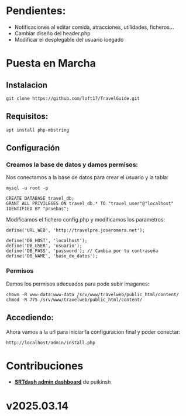 # Pendientes:
- Notificaciones al editar comida, atracciones, utilidades, ficheros...
- Cambiar diseño del header.php
- Modificar el desplegable del usuario loegado

# Puesta en Marcha
## Instalacion
```
git clone https://github.com/loft17/TravelGuide.git
```

## Requisitos:
```
apt install php-mbstring
```


## Configuración
### Creamos la base de datos y damos permisos:
Nos conectamos a la base de datos para crear el usuario y la tabla:
```
mysql -u root -p
```

```
CREATE DATABASE travel_db;
GRANT ALL PRIVILEGES ON travel_db.* TO "travel_user"@"localhost" IDENTIFIED BY "pruebas";
```

Modificamos el fichero config.php y modificamos los parametros:
```
define('URL_WEB', 'http://travelpre.joseromera.net');

define('DB_HOST', 'localhost');
define('DB_USER', 'usuario');
define('DB_PASS', 'password'); // Cambia por tu contraseña
define('DB_NAME', 'base_de_datos');
```

### Permisos
Damos los permisos adecuados para pode subir imagenes:
```
chown -R www-data:www-data /srv/www/travelweb/public_html/content/
chmod -R 775 /srv/www/travelweb/public_html/content/
```

## Accediendo:
Ahora vamos a la url para iniciar la configuracion final y poder conectar:
```
http://localhost/admin/install.php
```

# Contribuciones
- **[SRTdash admin dashboard](https://github.com/puikinsh/srtdash-admin-dashboard)** de puikinsh

# v2025.03.14
